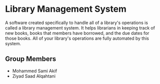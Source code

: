 # Library Management System
 A software created specifically to handle all of a library's operations is called a library management system. It helps librarians in keeping track of new books, books that members have borrowed, and the due dates for those books. All of your library's operations are fully automated by this system.

## Group Members
- Mohammed Sami Akif
- Ziyad Saad Alqahtani



